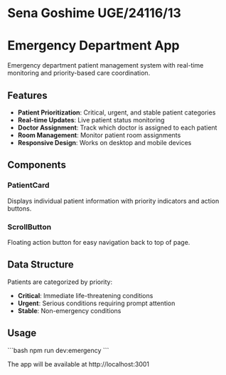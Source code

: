 # Sena Goshime  UGE/24116/13

# Emergency Department App

Emergency department patient management system with real-time monitoring and priority-based care coordination.

## Features

- **Patient Prioritization**: Critical, urgent, and stable patient categories
- **Real-time Updates**: Live patient status monitoring
- **Doctor Assignment**: Track which doctor is assigned to each patient
- **Room Management**: Monitor patient room assignments
- **Responsive Design**: Works on desktop and mobile devices

## Components

### PatientCard
Displays individual patient information with priority indicators and action buttons.

### ScrollButton
Floating action button for easy navigation back to top of page.

## Data Structure

Patients are categorized by priority:
- **Critical**: Immediate life-threatening conditions
- **Urgent**: Serious conditions requiring prompt attention
- **Stable**: Non-emergency conditions

## Usage

\`\`\`bash
npm run dev:emergency
\`\`\`

The app will be available at http://localhost:3001

